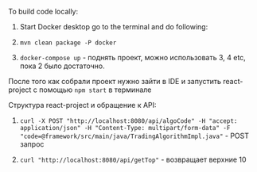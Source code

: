 To build code locally: 
1) Start Docker desktop
go to the terminal and do following:
2) ```mvn clean package -P docker```

3) ```docker-compose up``` - поднять проект, можно использовать 3, 4 etc, пока 2 было достаточно.

После того как собрали проект нужно зайти в IDE и запустить react-project с помощью ```npm start``` в терминале 


Структура react-project и обращение к API:

1) ```curl -X POST "http://localhost:8080/api/algoCode" -H "accept: application/json" -H "Content-Type: multipart/form-data" -F "code=@framework/src/main/java/TradingAlgorithmImpl.java"``` - POST запрос

2) ```curl "http://localhost:8080/api/getTop"``` - возвращает верхние 10
